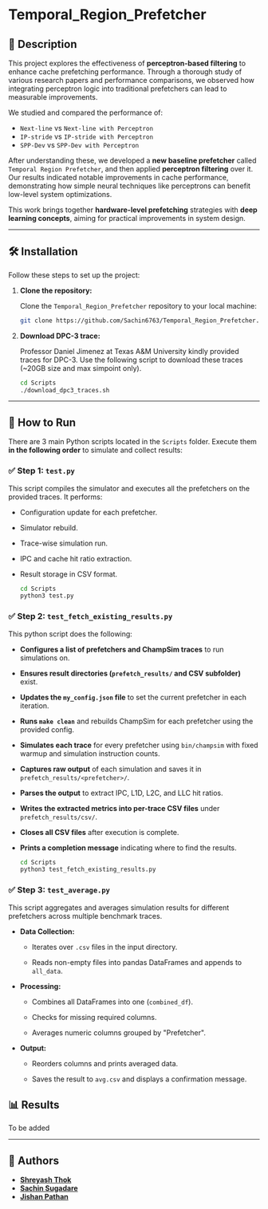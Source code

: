 # Temporal_Region_Prefetcher

## 📘 Description

This project explores the effectiveness of **perceptron-based filtering** to enhance cache prefetching performance. Through a thorough study of various research papers and performance comparisons, we observed how integrating perceptron logic into traditional prefetchers can lead to measurable improvements.

We studied and compared the performance of:

- `Next-line` vs `Next-line with Perceptron`
- `IP-stride` vs `IP-stride with Perceptron`
- `SPP-Dev` vs `SPP-Dev with Perceptron`

After understanding these, we developed a **new baseline prefetcher** called `Temporal Region Prefetcher`, and then applied **perceptron filtering** over it. Our results indicated notable improvements in cache performance, demonstrating how simple neural techniques like perceptrons can benefit low-level system optimizations.

This work brings together **hardware-level prefetching** strategies with **deep learning concepts**, aiming for practical improvements in system design.

---


## 🛠️ Installation

Follow these steps to set up the project:

1. **Clone the repository:**

   Clone the `Temporal_Region_Prefetcher` repository to your local machine:

   ```bash
   git clone https://github.com/Sachin6763/Temporal_Region_Prefetcher.git
2. **Download DPC-3 trace:**

   Professor Daniel Jimenez at Texas A&M University kindly provided traces for DPC-3. Use the following script to download these traces (~20GB size and max simpoint only).

   ```bash
   cd Scripts
   ./download_dpc3_traces.sh

---

## 🚀 How to Run

There are 3 main Python scripts located in the `Scripts` folder. Execute them **in the following order** to simulate and collect results:

### ✅ Step 1: `test.py`

This script compiles the simulator and executes all the prefetchers on the provided traces. It performs:
- Configuration update for each prefetcher.
- Simulator rebuild.
- Trace-wise simulation run.
- IPC and cache hit ratio extraction.
- Result storage in CSV format.


   ```bash
  cd Scripts
  python3 test.py
### ✅ Step 2: `test_fetch_existing_results.py`

This python script does the following:
-    **Configures a list of prefetchers and ChampSim traces** to run simulations on.
    
-    **Ensures result directories (`prefetch_results/` and CSV subfolder)** exist.
    
-    **Updates the `my_config.json` file** to set the current prefetcher in each iteration.
    
-    **Runs `make clean`** and rebuilds ChampSim for each prefetcher using the provided config.
    
-    **Simulates each trace** for every prefetcher using `bin/champsim` with fixed warmup and simulation instruction counts.
    
-    **Captures raw output** of each simulation and saves it in `prefetch_results/<prefetcher>/`.
    
-    **Parses the output** to extract IPC, L1D, L2C, and LLC hit ratios.
    
-    **Writes the extracted metrics into per-trace CSV files** under `prefetch_results/csv/`.
    
-    **Closes all CSV files** after execution is complete.
    
-    **Prints a completion message** indicating where to find the results.


      ```bash
     cd Scripts
     python3 test_fetch_existing_results.py
### ✅ Step 3: `test_average.py`

This script aggregates and averages simulation results for different prefetchers across multiple benchmark traces.

-   **Data Collection:**
    
    -   Iterates over `.csv` files in the input directory.
        
    -   Reads non-empty files into pandas DataFrames and appends to `all_data`.
        
-   **Processing:**
    
    -   Combines all DataFrames into one (`combined_df`).
        
    -   Checks for missing required columns.
        
    -   Averages numeric columns grouped by "Prefetcher".
        
-   **Output:**
    
    -   Reorders columns and prints averaged data.
        
    -   Saves the result to `avg.csv` and displays a confirmation message.

## 📊 Results

To be added

---

## 🧠 Authors


- [**Shreyash Thok**](https://github.com/ShreyashThok24731)  
- [**Sachin Sugadare**](https://github.com/Sachin6763)  
- [**Jishan Pathan**](https://github.com/Jishan5707) 
